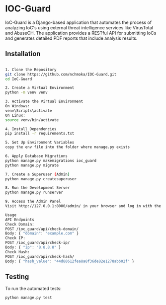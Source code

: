 # IOC-Guard

IoC-Guard is a Django-based application that automates the process of analyzing IoC's using external threat intelligence services like VirusTotal and AbuseCH. The application provides a RESTful API for submitting IoCs and generates detailed PDF reports that include analysis results.

## Installation

```bash

1. Clone the Repository
git clone https://github.com/nchmoka/IOC-Guard.git
cd IoC-Guard

2. Create a Virtual Environment
python -m venv venv

3. Activate the Virtual Environment
On Windows:
venv\Scripts\activate
On Linux:
source venv/bin/activate

4. Install Dependencies
pip install -r requirements.txt

5. Set Up Environment Variables
copy the env file into the folder where manage.py exists

6. Apply Database Migrations
python manage.py makemigrations ioc_guard
python manage.py migrate

7. Create a Superuser (Admin)
python manage.py createsuperuser

8. Run the Development Server
python manage.py runserver

9. Access the Admin Panel
Visit http://127.0.0.1:8000/admin/ in your browser and log in with the superuser credentials.

Usage
API Endpoints
Check Domain:
POST /ioc_guard/api/check-domain/
Body: { "domain": "example.com" }
Check IP:
POST /ioc_guard/api/check-ip/
Body: { "ip": "8.8.8.8" }
Check Hash:
POST /ioc_guard/api/check-hash/
Body: { "hash_value": "44d88612fea8a8f36de82e1278abb02f" }
```

## Testing

To run the automated tests:

```
python manage.py test
```
